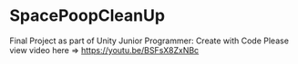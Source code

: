 # SpacePoopCleanUp
Final Project as part of Unity Junior Programmer: Create with Code  Please view video here => https://youtu.be/BSFsX8ZxNBc
